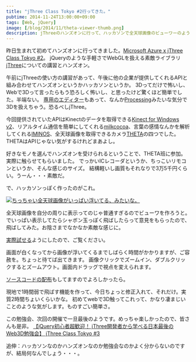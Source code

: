 ```yaml
---
title: "jThree Class Tokyo #2行ってきた。"
pubtime: 2014-11-24T13:00:00+09:00
tags: [Web, jQuery]
image: [/blog/2014/11/theta-viewer-thumb.png]
description: jThreeのハンズオンに行って、ハッカソンで全天球画像のビューワーのようなものを作りました。かなり簡単に出来て、とても良い感じ。
---
```


昨日生まれて初めてハンズオンに行ってきました。[Microsoft Azure x jThree Class Tokyo #2](https://atnd.org/events/58240)。
jQueryのような手軽さでWebGLを扱える素敵ライブラリ[jThree](http://jthree.jp)についての講習とハンズオン。

午前にjThreeの使い方の講習があって、午後に他の企業が提供してくれるAPIと組み合わせてハンズオンというかハッカソンというか。
3Dってだけで怖いし、Webで3Dって言ったらもう恐ろしく怖いし、と思ったけど驚くほど簡単でした。半端ない。
[専用のエディター](http://editor.jthree.jp/)もあって、なんか[Processing](https://www.processing.org/)みたいな気分で3Dを扱えちゃう。恐るべしjThree。

今回提供されていたAPIはKinectのデータを取得できる[Kinect for Windows v2](http://www.microsoftstore.com/store/msjp/ja_JP/pdp/Kinect-for-Windows-v2-%E3%82%BB%E3%83%B3%E3%82%B5%E3%83%BC-%E3%82%AA%E3%83%BC%E3%83%97%E3%83%B3-%E3%83%99%E3%83%BC%E3%82%BF/productID.298959900)、リアルタイム通信を簡単にしてくれる[milkcocoa](https://mlkcca.com/)、言葉の感情なんかを解析してくれる[IMINOS](https://lr.capio.jp/services/webapis/)、全天球画像を取得できるカメラ[THETA](https://theta360.com/ja/)の四つでした。THETAはAPIじゃない気がするけれどまあよし。

好きなモノを選んでハンズオンを受けられるということで、THETA班に参加。実際に触らせてもらいました。
でっかいICレコーダというか、ちっこいリモコンというか、そんな感じのサイズ。
結構軽いし画質もそれなりで3万5千円くらい。うーん・・・素敵だ。

で、ハッカソンっぽく作ったのがこれ。

[![ちっちゃい全天球画像がいっぱい浮いてる、みたいな。](/blog/2014/11/theta-viewer-thumb.png "1139x859")](https://theta-viewer.netlify.com/)

全天球画像を自分の周りに表示ってのじゃ普通すぎるのでビューワを作ろうと。
でいっぱい表示してたらシャボン玉っぽく飛ばしたらって意見をもらったので、飛ばしてみた。お陰さまでなかなか素敵な感じに。

[実際試せる](https://theta-viewer.netlify.com/)ようにしたので、ご覧ください。

画面が白くなってから画像が浮いてくるまでしばらく時間がかかりますが、ご容赦を。ちょっと待てば出てきます。
画像クリックでズームイン、ダブルクリックするとズームアウト。画面内ドラッグで視点を変えられます。

[ソースコードの配布](/blog/2014/11/theta-viewer.tar.bz2)もしてますのでよろしかったら。

現地で1時間弱で飛ばす機能を作って、今日ちょっと修正入れて、それだけ。実質2時間ちょいくらいかな。
初めてwebで3D触ってこれって、かなり凄まじいことのような気がします。ものすごい簡単さ。

この勉強会、次回の開催で一旦最後のようです。めっちゃ楽しかったので、皆さんも是非。
[【jQuery初心者超歓迎！ jThree開発者から学べる日本最後のWeb3D勉強会】 jThree Class Tokyo #3](https://atnd.org/events/59294)


追伸：ハッカソンなのかハンズオンなのか勉強会なのかよく分からないのですが、結局何なんでしょう・・・。
